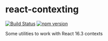 # react-contexting

[![Build Status](https://travis-ci.org/nicolas-van/react-contexting.svg?branch=develop)](https://travis-ci.org/nicolas-van/react-contexting) [![npm version](https://img.shields.io/npm/v/react-contexting.svg)](https://www.npmjs.com/package/react-contexting)

Some utilities to work with React 16.3 contexts

